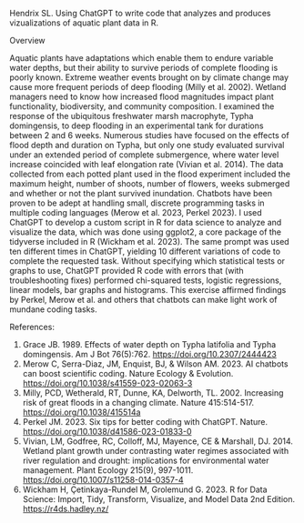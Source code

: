 Hendrix SL. Using ChatGPT to write code that analyzes and produces vizualizations of aquatic plant data in R.

Overview

Aquatic plants have adaptations which enable them to endure variable water depths, but their ability to survive periods of complete flooding is poorly known. Extreme weather events brought on by climate change may cause more frequent periods of deep flooding (Milly et al. 2002). Wetland managers need to know how increased flood magnitudes impact plant functionality, biodiversity, and community composition. I examined the response of the ubiquitous freshwater marsh macrophyte, Typha domingensis, to deep flooding in an experimental tank for durations between 2 and 6 weeks. Numerous studies have focused on the effects of flood depth and duration on Typha, but only one study evaluated survival under an extended period of complete submergence, where water level increase coincided with leaf elongation rate (Vivian et al. 2014). The data collected from each potted plant used in the flood experiment included the maximum height, number of shoots, number of flowers, weeks submerged and whether or not the plant survived inundation. Chatbots have been proven to be adept at handling small, discrete programming tasks in multiple coding languages (Merow et al. 2023, Perkel 2023). I used ChatGPT to develop a custom script in R for data science to analyze and visualize the data, which was done using ggplot2, a core package of the tidyverse included in R (Wickham et al. 2023). The same prompt was used ten different times in ChatGPT, yielding 10 different variations of code to complete the requested task. Without specifying which statistical tests or graphs to use, ChatGPT provided R code with errors that (with troubleshooting fixes) performed chi-squared tests, logistic regressions, linear models, bar graphs and histograms. This exercise affirmed findings by Perkel, Merow et al. and others that chatbots can make light work of mundane coding tasks.   

References:

1. Grace JB. 1989. Effects of water depth on Typha latifolia and Typha domingensis. Am J Bot 76(5):762. https://doi.org/10.2307/2444423
2. Merow C, Serra-Diaz, JM, Enquist, BJ, & Wilson AM. 2023. AI chatbots can boost scientific coding. Nature Ecology & Evolution. https://doi.org/10.1038/s41559-023-02063-3 
3. Milly, PCD, Wetherald, RT, Dunne, KA, Delworth, TL. 2002. Increasing risk of great floods in a changing climate. Nature 415:514-517. https://doi.org/10.1038/415514a 
4. Perkel JM. 2023. Six tips for better coding with ChatGPT. Nature. https://doi.org/10.1038/d41586-023-01833-0
5. Vivian, LM, Godfree, RC, Colloff, MJ, Mayence, CE & Marshall, DJ. 2014. Wetland plant growth under contrasting water regimes associated with river regulation and drought: implications for environmental water management. Plant Ecology 215(9), 997-1011. https://doi.org/10.1007/s11258-014-0357-4  
6. Wickham H, Çetinkaya-Rundel M, Grolemund G. 2023. R for Data Science: Import, Tidy, Transform, Visualize, and Model Data 2nd Edition. https://r4ds.hadley.nz/
